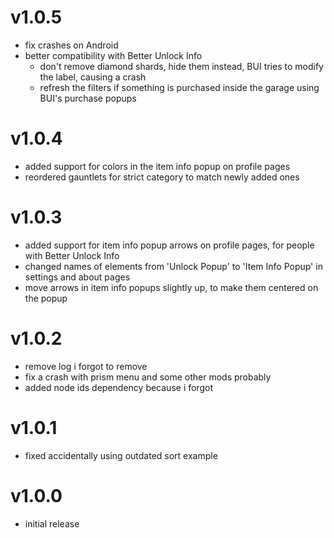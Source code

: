 # v1.0.5
- fix crashes on Android
- better compatibility with Better Unlock Info
  - don't remove diamond shards, hide them instead, BUI tries to modify the label, causing a crash
  - refresh the filters if something is purchased inside the garage using BUI's purchase popups

# v1.0.4
- added support for colors in the item info popup on profile pages
- reordered gauntlets for strict category to match newly added ones

# v1.0.3

- added support for item info popup arrows on profile pages, for people with Better Unlock Info
- changed names of elements from 'Unlock Popup' to 'Item Info Popup' in settings and about pages
- move arrows in item info popups slightly up, to make them centered on the popup

# v1.0.2

- remove log i forgot to remove
- fix a crash with prism menu and some other mods probably
- added node ids dependency because i forgot

# v1.0.1

- fixed accidentally using outdated sort example

# v1.0.0

- initial release

